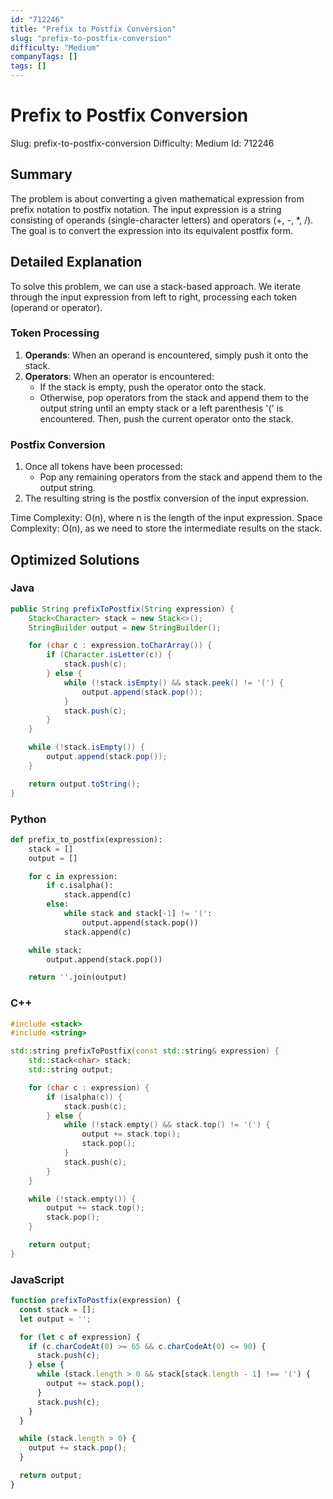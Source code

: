 ```yaml
---
id: "712246"
title: "Prefix to Postfix Conversion"
slug: "prefix-to-postfix-conversion"
difficulty: "Medium"
companyTags: []
tags: []
---
```


# Prefix to Postfix Conversion
Slug: prefix-to-postfix-conversion
Difficulty: Medium
Id: 712246

## Summary
The problem is about converting a given mathematical expression from prefix notation to postfix notation. The input expression is a string consisting of operands (single-character letters) and operators (+, -, \*, /). The goal is to convert the expression into its equivalent postfix form.

## Detailed Explanation
To solve this problem, we can use a stack-based approach. We iterate through the input expression from left to right, processing each token (operand or operator).

### Token Processing

1. **Operands**: When an operand is encountered, simply push it onto the stack.
2. **Operators**: When an operator is encountered:
	* If the stack is empty, push the operator onto the stack.
	* Otherwise, pop operators from the stack and append them to the output string until an empty stack or a left parenthesis '(' is encountered. Then, push the current operator onto the stack.

### Postfix Conversion

1. Once all tokens have been processed:
	* Pop any remaining operators from the stack and append them to the output string.
2. The resulting string is the postfix conversion of the input expression.

Time Complexity: O(n), where n is the length of the input expression.
Space Complexity: O(n), as we need to store the intermediate results on the stack.

## Optimized Solutions

### Java
```java
public String prefixToPostfix(String expression) {
    Stack<Character> stack = new Stack<>();
    StringBuilder output = new StringBuilder();

    for (char c : expression.toCharArray()) {
        if (Character.isLetter(c)) {
            stack.push(c);
        } else {
            while (!stack.isEmpty() && stack.peek() != '(') {
                output.append(stack.pop());
            }
            stack.push(c);
        }
    }

    while (!stack.isEmpty()) {
        output.append(stack.pop());
    }

    return output.toString();
}
```

### Python
```python
def prefix_to_postfix(expression):
    stack = []
    output = []

    for c in expression:
        if c.isalpha():
            stack.append(c)
        else:
            while stack and stack[-1] != '(':
                output.append(stack.pop())
            stack.append(c)

    while stack:
        output.append(stack.pop())

    return ''.join(output)
```

### C++
```cpp
#include <stack>
#include <string>

std::string prefixToPostfix(const std::string& expression) {
    std::stack<char> stack;
    std::string output;

    for (char c : expression) {
        if (isalpha(c)) {
            stack.push(c);
        } else {
            while (!stack.empty() && stack.top() != '(') {
                output += stack.top();
                stack.pop();
            }
            stack.push(c);
        }
    }

    while (!stack.empty()) {
        output += stack.top();
        stack.pop();
    }

    return output;
}
```

### JavaScript
```javascript
function prefixToPostfix(expression) {
  const stack = [];
  let output = '';

  for (let c of expression) {
    if (c.charCodeAt(0) >= 65 && c.charCodeAt(0) <= 90) {
      stack.push(c);
    } else {
      while (stack.length > 0 && stack[stack.length - 1] !== '(') {
        output += stack.pop();
      }
      stack.push(c);
    }
  }

  while (stack.length > 0) {
    output += stack.pop();
  }

  return output;
}
```